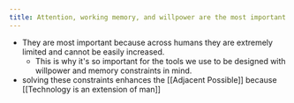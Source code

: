 ```yaml
---
title: Attention, working memory, and willpower are the most important constraints of the human mind
---
```


- They are most important because across humans they are extremely limited and cannot be easily increased.
  - This is why it's so important for the tools we use to be designed with willpower and memory constraints in mind.
- solving these constraints enhances the [[Adjacent Possible]] because [[Technology is an extension of man]]
